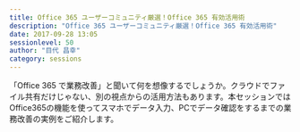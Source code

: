 ```yaml
---
title: Office 365 ユーザーコミュニティ厳選！Office 365 有効活用術
description: "Office 365 ユーザーコミュニティ厳選！Office 365 有効活用術"
date: 2017-09-28 13:05
sessionlevel: 50
author: "目代 昌幸"
category: sessions
---
```

「Office 365 で業務改善」と聞いて何を想像するでしょうか。クラウドでファイル共有だけじゃない、別の視点からの活用方法もあります。本セッションではOffice365の機能を使ってスマホでデータ入力、PCでデータ確認をするまでの業務改善の実例をご紹介します。

